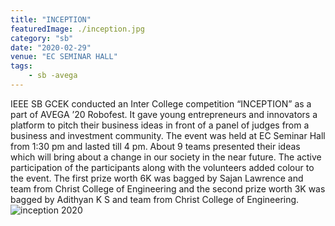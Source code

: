```yaml
---
title: "INCEPTION"
featuredImage: ./inception.jpg
category: "sb"
date: "2020-02-29"
venue: "EC SEMINAR HALL"
tags:
    - sb -avega
---
```

IEEE SB GCEK conducted an Inter College competition “INCEPTION” as a part of AVEGA ’20 Robofest. It gave young entrepreneurs and innovators a platform to pitch their business ideas in front of a panel of judges from a business and investment community.
The event was held at EC Seminar Hall from 1:30 pm and lasted till 4 pm. About 9 teams presented their ideas which will bring about a change in our society in the near future.
The active participation of the participants along with the volunteers added colour to the event. The first prize worth 6K was bagged by Sajan Lawrence and team from Christ College of Engineering and the second prize worth 3K was bagged by Adithyan K S and team from Christ College of Engineering. 
![inception 2020](./inception1.jpg)
